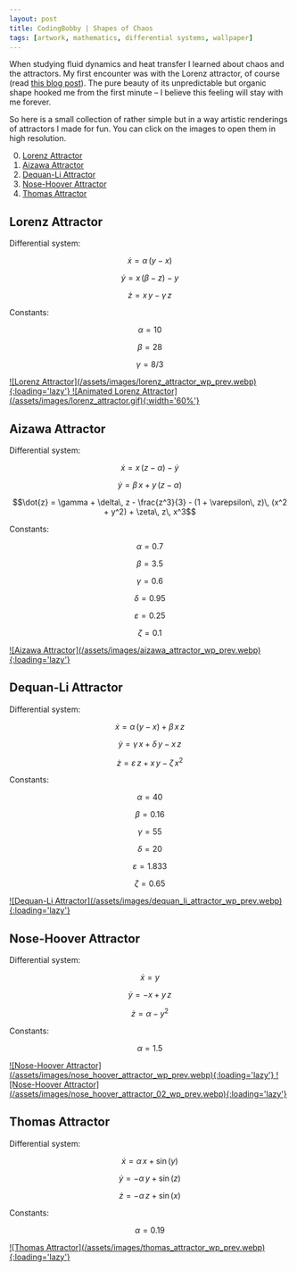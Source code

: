 ```yaml
---
layout: post
title: CodingBobby | Shapes of Chaos
tags: [artwork, mathematics, differential systems, wallpaper]
---
```

When studying fluid dynamics and heat transfer I learned about chaos and the attractors.
My first encounter was with the Lorenz attractor, of course (read [this blog post](/blog/beautiful-chaos)).
The pure beauty of its unpredictable but organic shape hooked me from the first minute – I believe this feeling will stay with me forever.

So here is a small collection of rather simple but in a way artistic renderings of attractors I made for fun.
You can click on the images to open them in high resolution.

0. [Lorenz Attractor](#lorenz-attractor)
0. [Aizawa Attractor](#aizawa-attractor)
0. [Dequan-Li Attractor](#dequan-li-attractor)
0. [Nose-Hoover Attractor](#nose-hoover-attractor)
0. [Thomas Attractor](#thomas-attractor)


## Lorenz Attractor
Differential system:

$$\dot{x} = \alpha\, (y - x)$$

$$\dot{y} = x\, (\beta - z) - y$$

$$\dot{z} = x\, y - \gamma\, z$$

Constants:

$$\alpha = 10$$

$$\beta = 28$$

$$\gamma = 8/3$$

<a href="/assets/images/lorenz_attractor_wp.png" target="_blank">
   ![Lorenz Attractor](/assets/images/lorenz_attractor_wp_prev.webp){:loading='lazy'}
</a>

<a href="/projects/lorenz-attractor">
   ![Animated Lorenz Attractor](/assets/images/lorenz_attractor.gif){:width='60%'}
</a>

## Aizawa Attractor
Differential system:

$$\dot{x} = x\, (z - \alpha) - \dot{y}$$

$$\dot{y} = \beta\, x + y\, (z - \alpha)$$

$$\dot{z} = \gamma + \delta\, z - \frac{z^3}{3} - (1 + \varepsilon\, z)\, (x^2 + y^2) + \zeta\, z\, x^3$$

Constants:

$$\alpha = 0.7$$

$$\beta = 3.5$$

$$\gamma = 0.6$$

$$\delta = 0.95$$

$$\varepsilon = 0.25$$

$$\zeta = 0.1$$

<a href="/assets/images/aizawa_attractor_wp.png" target="_blank">
   ![Aizawa Attractor](/assets/images/aizawa_attractor_wp_prev.webp){:loading='lazy'}
</a>


## Dequan-Li Attractor
Differential system:

$$\dot{x} = \alpha\, (y - x) + \beta\, x\, z$$

$$\dot{y} = \gamma\, x + \delta\, y - x\, z$$

$$\dot{z} = \varepsilon\, z + x\, y - \zeta\, x^2$$

Constants:

$$\alpha = 40$$

$$\beta = 0.16$$

$$\gamma = 55$$

$$\delta = 20$$

$$\varepsilon = 1.833$$

$$\zeta = 0.65$$

<a href="/assets/images/dequan_li_attractor_wp.png" target="_blank">
   ![Dequan-Li Attractor](/assets/images/dequan_li_attractor_wp_prev.webp){:loading='lazy'}
</a>

## Nose-Hoover Attractor
Differential system:

$$\dot{x} = y$$

$$\dot{y} = -x + y\, z$$

$$\dot{z} = \alpha - y^2$$

Constants:

$$\alpha = 1.5$$

<a href="/assets/images/nose_hoover_attractor_wp.png" target="_blank">
   ![Nose-Hoover Attractor](/assets/images/nose_hoover_attractor_wp_prev.webp){:loading='lazy'}
</a>

<a href="/assets/images/nose_hoover_attractor_02_wp.png" target="_blank">
   ![Nose-Hoover Attractor](/assets/images/nose_hoover_attractor_02_wp_prev.webp){:loading='lazy'}
</a>

## Thomas Attractor
Differential system:

$$\dot{x} = \alpha\, x + \sin(y)$$

$$\dot{y} = -\alpha\, y + \sin(z)$$

$$\dot{z} = -\alpha\, z + \sin(x)$$

Constants:

$$\alpha = 0.19$$

<a href="/assets/images/thomas_attractor_wp.png" target="_blank">
   ![Thomas Attractor](/assets/images/thomas_attractor_wp_prev.webp){:loading='lazy'}
</a>
